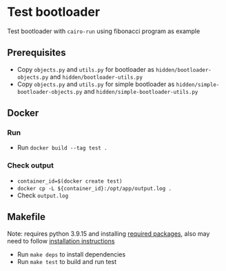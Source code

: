 # Test bootloader
Test bootloader with `cairo-run` using fibonacci program as example

## Prerequisites
- Copy `objects.py` and `utils.py` for bootloader as `hidden/bootloader-objects.py` and `hidden/bootloader-utils.py`
- Copy `objects.py` and `utils.py` for simple bootloader as `hidden/simple-bootloader-objects.py` and `hidden/simple-bootloader-utils.py`

## Docker
### Run
- Run `docker build --tag test .`
### Check output
- `container_id=$(docker create test)`
- `docker cp -L ${container_id}:/opt/app/output.log .`
- Check `output.log`

## Makefile
Note: requires python 3.9.15 and installing [required packages](https://github.com/starkware-libs/cairo-lang/blob/master/scripts/requirements.txt), also may need to follow [installation instructions](https://docs.cairo-lang.org/quickstart.html)
- Run `make deps` to install dependencies
- Run `make test` to build and run test
